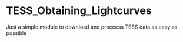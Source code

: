 # TESS_Obtaining_Lightcurves
Just a simple module to download and proccess TESS data as easy as possible

